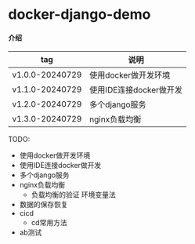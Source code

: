 # docker-django-demo

#### 介绍

| tag | 说明 |
| --- | --- |
| v1.0.0-20240729 | 使用docker做开发环境 |
| v1.1.0-20240729 | 使用IDE连接docker做开发 |
| v1.2.0-20240729 | 多个django服务 |
| v1.3.0-20240729 | nginx负载均衡 |


TODO:
- 使用docker做开发环境
- 使用IDE连接docker做开发
- 多个django服务
- nginx负载均衡
  - 负载均衡的验证 环境变量法
- 数据的保存恢复
- cicd
  - cd常用方法
- ab测试